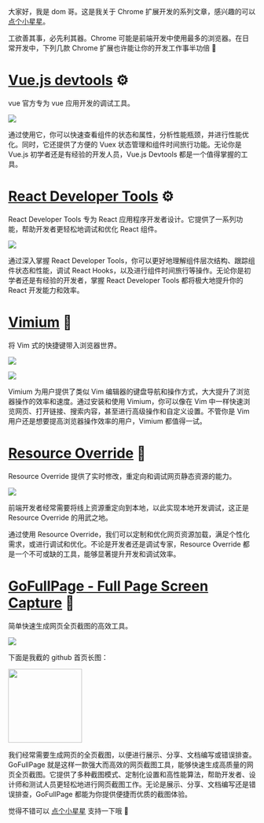 大家好，我是 dom 哥。这是我关于 Chrome 扩展开发的系列文章，感兴趣的可以 [点个小星星](https://github.com/dom-bro/chrome-extension-development)。

工欲善其事，必先利其器。Chrome 可能是前端开发中使用最多的浏览器。在日常开发中，下列几款 Chrome 扩展也许能让你的开发工作事半功倍 🚀

# [Vue.js devtools](https://chromewebstore.google.com/detail/vuejs-devtools/nhdogjmejiglipccpnnnanhbledajbpd) ⚙️

vue 官方专为 vue 应用开发的调试工具。

![](vue-devtools.png)

通过使用它，你可以快速查看组件的状态和属性，分析性能瓶颈，并进行性能优化。同时，它还提供了方便的 Vuex 状态管理和组件时间旅行功能。无论你是 Vue.js 初学者还是有经验的开发人员，Vue.js Devtools 都是一个值得掌握的工具。

# [React Developer Tools](https://chromewebstore.google.com/detail/react-developer-tools/fmkadmapgofadopljbjfkapdkoienihi) ⚙️

React Developer Tools 专为 React 应用程序开发者设计。它提供了一系列功能，帮助开发者更轻松地调试和优化 React 组件。

![](react-devtools.png)

通过深入掌握 React Developer Tools，你可以更好地理解组件层次结构、跟踪组件状态和性能，调试 React Hooks，以及进行组件时间旅行等操作。无论你是初学者还是有经验的开发者，掌握 React Developer Tools 都将极大地提升你的 React 开发能力和效率。

# [Vimium](https://chrome.google.com/webstore/detail/dbepggeogbaibhgnhhndojpepiihcmeb) 🚀

将 Vim 式的快捷键带入浏览器世界。

![](Vimium.png)

![](Vimium-help.png)

Vimium 为用户提供了类似 Vim 编辑器的键盘导航和操作方式，大大提升了浏览器操作的效率和速度。通过安装和使用 Vimium，你可以像在 Vim 中一样快速浏览网页、打开链接、搜索内容，甚至进行高级操作和自定义设置。不管你是 Vim 用户还是想要提高浏览器操作效率的用户，Vimium 都值得一试。

# [Resource Override](https://chromewebstore.google.com/detail/pkoacgokdfckfpndoffpifphamojphii) 🔀
Resource Override 提供了实时修改，重定向和调试网页静态资源的能力。

![](ResourceOverride.png)

前端开发者经常需要将线上资源重定向到本地，以此实现本地开发调试，这正是 Resource Override 的用武之地。

通过使用 Resource Override，我们可以定制和优化网页资源加载，满足个性化需求，或进行调试和优化。不论是开发者还是调试专家，Resource Override 都是一个不可或缺的工具，能够显著提升开发和调试效率。

# [GoFullPage - Full Page Screen Capture](https://chromewebstore.google.com/detail/gofullpage-full-page-scre/fdpohaocaechififmbbbbbknoalclacl) 📸

简单快速生成网页全页截图的高效工具。

![](GoFullPage.png)

下面是我截的 github 首页长图：

<img src="screencapture-github.png" width="150" />

我们经常需要生成网页的全页截图，以便进行展示、分享、文档编写或错误排查。GoFullPage 就是这样一款强大而高效的网页截图工具，能够快速生成高质量的网页全页截图。它提供了多种截图模式、定制化设置和高性能算法，帮助开发者、设计师和测试人员更轻松地进行网页截图工作。无论是展示、分享、文档编写还是错误排查，GoFullPage 都能为你提供便捷而优质的截图体验。

觉得不错可以 [点个小星星](https://github.com/dom-bro/chrome-extension-development) 支持一下哦 🌹

